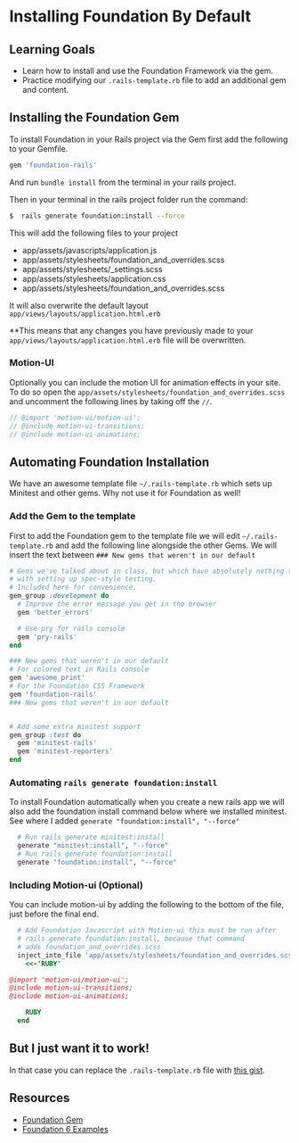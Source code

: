 #  Installing Foundation By Default

## Learning Goals
- Learn how to install and use the Foundation Framework via the gem.
- Practice modifying our `.rails-template.rb` file to add an additional gem and content.

## Installing the Foundation Gem

To install Foundation in your Rails project via the Gem first add the following to your Gemfile.

```ruby
gem 'foundation-rails'
```

And run `bundle install` from the terminal in your rails project.  


Then in your terminal in the rails project folder run the command:

```bash
$  rails generate foundation:install --force
```

This will add the following files to your project
-  app/assets/javascripts/application.js
-  app/assets/stylesheets/foundation_and_overrides.scss
-  app/assets/stylesheets/_settings.scss
-  app/assets/stylesheets/application.css
-  app/assets/stylesheets/foundation_and_overrides.scss  

It will also overwrite the default layout `app/views/layouts/application.html.erb`

**This means that any changes you have previously made to your `app/views/layouts/application.html.erb` file will be overwritten.  

### Motion-UI

Optionally you can include the motion UI for animation effects in your site.  To do so open the `app/assets/stylesheets/foundation_and_overrides.scss` and uncomment the following lines by taking off the `//`.

```scss
// @import 'motion-ui/motion-ui';
// @include motion-ui-transitions;
// @include motion-ui-animations;
```


## Automating Foundation Installation

We have an awesome template file `~/.rails-template.rb` which sets up Minitest and other gems.  Why not use it for Foundation as well!

### Add the Gem to the template

First to add the Foundation gem to the template file we will edit `~/.rails-template.rb`  and add the following line alongside the other Gems.  We will insert the text between `### New gems that weren't in our default`


```ruby
# Gems we've talked about in class, but which have absolutely nothing to do
# with setting up spec-style testing.
# Included here for convenience.
gem_group :development do
  # Improve the error message you get in the browser
  gem 'better_errors'

  # Use pry for rails console
  gem 'pry-rails'
end

### New gems that weren't in our default 
# For colored text in Rails console
gem 'awesome_print'
# For the Foundation CSS Framework
gem 'foundation-rails'
### New gems that weren't in our default 


# Add some extra minitest support
gem_group :test do
  gem 'minitest-rails'
  gem 'minitest-reporters'
end
```

### Automating `rails generate foundation:install`

To install Foundation automatically when you create a new rails app we will also add the foundation install command below where we installed minitest.  See where I added `generate "foundation:install", "--force"`

```ruby
  # Run rails generate minitest:install
  generate "minitest:install", "--force"
  # Run rails generate foundation:install
  generate "foundation:install", "--force"
```

### Including Motion-ui (Optional)

You can include motion-ui by adding the following to the bottom of the file, just before the final end.

```ruby
  # Add Foundation Javascript with Motion-ui this must be run after
  # rails generate foundation:install, because that command
  # adds foundation_and_overrides.scss
  inject_into_file 'app/assets/stylesheets/foundation_and_overrides.scss', after: '// @include motion-ui-animations;' do
    <<-'RUBY'

@import 'motion-ui/motion-ui';
@include motion-ui-transitions;
@include motion-ui-animations;

    RUBY
  end
```

## But I just want it to work!

In that case you can replace the `.rails-template.rb` file with [this gist](https://gist.github.com/CheezItMan/381344fc4655ff22c28fe24ecaf01917).

## Resources
- [Foundation Gem](https://github.com/zurb/foundation-rails)
- [Foundation 6 Examples](http://foundation.zurb.com/sites/docs/kitchen-sink.html)
